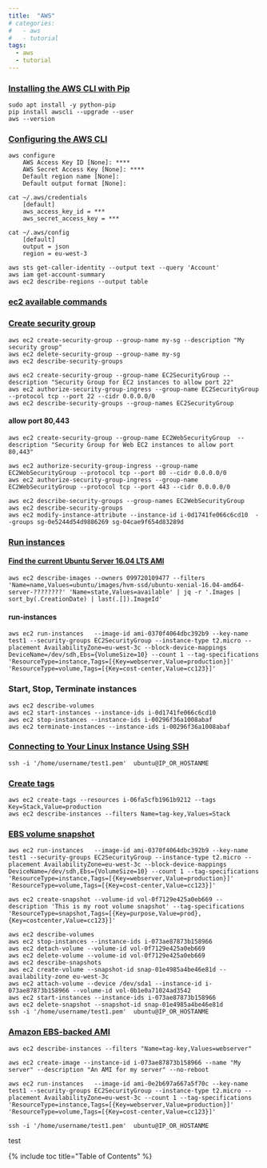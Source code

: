 ```yaml
---
title:  "AWS"
# categories:
#   - aws
#   - tutorial
tags:
  - aws
  - tutorial
---
```


### [Installing the AWS CLI with Pip](https://docs.aws.amazon.com/cli/latest/userguide/awscli-install-linux.html)
```shell
sudo apt install -y python-pip
pip install awscli --upgrade --user
aws --version
```
### [Configuring the AWS CLI](https://docs.aws.amazon.com/cli/latest/userguide/cli-chap-getting-started.html)
```shell
aws configure
    AWS Access Key ID [None]: ****
    AWS Secret Access Key [None]: ****
    Default region name [None]: 
    Default output format [None]:
```
```
cat ~/.aws/credentials
    [default]
    aws_access_key_id = ***
    aws_secret_access_key = ***

cat ~/.aws/config 
    [default]
    output = json
    region = eu-west-3
```
```
aws sts get-caller-identity --output text --query 'Account'
aws iam get-account-summary
aws ec2 describe-regions --output table
```

###  [ec2 available commands](https://docs.aws.amazon.com/cli/latest/reference/ec2/)

### [Create security group](https://docs.aws.amazon.com/cli/latest/reference/ec2/create-security-group.html)
```
aws ec2 create-security-group --group-name my-sg --description "My security group"
aws ec2 delete-security-group --group-name my-sg
aws ec2 describe-security-groups

aws ec2 create-security-group --group-name EC2SecurityGroup --description "Security Group for EC2 instances to allow port 22"
aws ec2 authorize-security-group-ingress --group-name EC2SecurityGroup --protocol tcp --port 22 --cidr 0.0.0.0/0
aws ec2 describe-security-groups --group-names EC2SecurityGroup
```
#### allow port 80,443
```
aws ec2 create-security-group --group-name EC2WebSecurityGroup  --description "Security Group for Web EC2 instances to allow port 80,443"

aws ec2 authorize-security-group-ingress --group-name EC2WebSecurityGroup --protocol tcp --port 80 --cidr 0.0.0.0/0
aws ec2 authorize-security-group-ingress --group-name EC2WebSecurityGroup --protocol tcp --port 443 --cidr 0.0.0.0/0

aws ec2 describe-security-groups --group-names EC2WebSecurityGroup
aws ec2 describe-security-groups
aws ec2 modify-instance-attribute --instance-id i-0d1741fe066c6cd10  --groups sg-0e5244d54d9886269 sg-04cae9f654d83289d
```

### [Run instances](https://docs.aws.amazon.com/cli/latest/reference/ec2/run-instances.html)

#### [Find the current Ubuntu Server 16.04 LTS AMI](https://docs.aws.amazon.com/AWSEC2/latest/UserGuide/finding-an-ami.html#finding-an-ami-console)
```
aws ec2 describe-images --owners 099720109477 --filters 'Name=name,Values=ubuntu/images/hvm-ssd/ubuntu-xenial-16.04-amd64-server-????????' 'Name=state,Values=available' | jq -r '.Images | sort_by(.CreationDate) | last(.[]).ImageId'
```
#### run-instances
```
aws ec2 run-instances   --image-id ami-0370f4064dbc392b9 --key-name test1 --security-groups EC2SecurityGroup --instance-type t2.micro --placement AvailabilityZone=eu-west-3c --block-device-mappings DeviceName=/dev/sdh,Ebs={VolumeSize=10} --count 1 --tag-specifications 'ResourceType=instance,Tags=[{Key=webserver,Value=production}]' 'ResourceType=volume,Tags=[{Key=cost-center,Value=cc123}]' 
```

### Start, Stop, Terminate instances
```
aws ec2 describe-volumes
aws ec2 start-instances --instance-ids i-0d1741fe066c6cd10
aws ec2 stop-instances --instance-ids i-00296f36a1008abaf
aws ec2 terminate-instances --instance-ids i-00296f36a1008abaf
```

### [Connecting to Your Linux Instance Using SSH](https://docs.aws.amazon.com/AWSEC2/latest/UserGuide/AccessingInstancesLinux.html)
```shell
ssh -i '/home/username/test1.pem'  ubuntu@IP_OR_HOSTANME
```

### [Create tags](https://docs.aws.amazon.com/cli/latest/reference/ec2/create-tags.html)
```
aws ec2 create-tags --resources i-06fa5cfb1961b9212 --tags Key=Stack,Value=production
aws ec2 describe-instances --filters Name=tag-key,Values=Stack
```

### [EBS volume snapshot](https://docs.aws.amazon.com/cli/latest/reference/ec2/create-snapshot.html)
```
aws ec2 run-instances   --image-id ami-0370f4064dbc392b9 --key-name test1 --security-groups EC2SecurityGroup --instance-type t2.micro --placement AvailabilityZone=eu-west-3c --block-device-mappings DeviceName=/dev/sdh,Ebs={VolumeSize=10} --count 1 --tag-specifications 'ResourceType=instance,Tags=[{Key=webserver,Value=production}]' 'ResourceType=volume,Tags=[{Key=cost-center,Value=cc123}]'

aws ec2 create-snapshot --volume-id vol-0f7129e425a0eb669 --description 'This is my root volume snapshot' --tag-specifications 'ResourceType=snapshot,Tags=[{Key=purpose,Value=prod},{Key=costcenter,Value=cc123}]'

aws ec2 describe-volumes
aws ec2 stop-instances --instance-ids i-073ae87873b158966
aws ec2 detach-volume --volume-id vol-0f7129e425a0eb669
aws ec2 delete-volume --volume-id vol-0f7129e425a0eb669
aws ec2 describe-snapshots
aws ec2 create-volume --snapshot-id snap-01e4985a4be46e81d --availability-zone eu-west-3c
aws ec2 attach-volume --device /dev/sda1 --instance-id i-073ae87873b158966 --volume-id vol-0b1e0a71024ad3542
aws ec2 start-instances --instance-ids i-073ae87873b158966
aws ec2 delete-snapshot --snapshot-id snap-01e4985a4be46e81d
ssh -i '/home/username/test1.pem'  ubuntu@IP_OR_HOSTANME
```

### [Amazon EBS-backed AMI ](https://docs.aws.amazon.com/cli/latest/reference/ec2/create-image.html)
```
aws ec2 describe-instances --filters "Name=tag-key,Values=webserver"

aws ec2 create-image --instance-id i-073ae87873b158966 --name "My server" --description "An AMI for my server" --no-reboot

aws ec2 run-instances   --image-id ami-0e2b697a667a5f70c --key-name test1 --security-groups EC2SecurityGroup --instance-type t2.micro --placement AvailabilityZone=eu-west-3c --count 1 --tag-specifications 'ResourceType=instance,Tags=[{Key=webserver,Value=production}]' 'ResourceType=volume,Tags=[{Key=cost-center,Value=cc123}]'

ssh -i '/home/username/test1.pem'  ubuntu@IP_OR_HOSTANME
```

test

{% include toc title="Table of Contents" %}